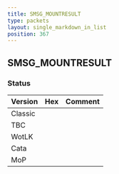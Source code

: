 ```yaml
---
title: SMSG_MOUNTRESULT
type: packets
layout: single_markdown_in_list
position: 367
---
```


## SMSG_MOUNTRESULT

### Status

Version | Hex | Comment
---------- | ---------- | ---------- 
Classic |  |  
TBC |  |  
WotLK |  |  
Cata |  |  
MoP |  |  